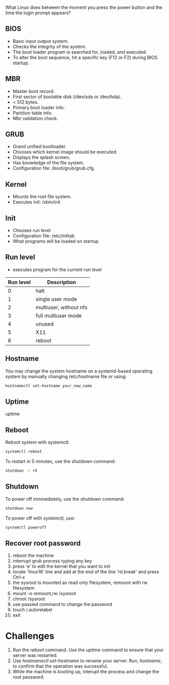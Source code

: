 What Linux does between the moment you press the power button and the time the login prompt appears?

<h2>BIOS</h2>

* Basic input output system.
* Checks the integrity of the system.
* The boot loader program is searched for, loaded, and executed.
* To alter the boot sequence, hit a specific key (F12 or F2) during BIOS startup.

<h2>MBR</h2>

* Master boot record.
* First sector of bootable disk (/dev/sda or /dev/hda).
* < 512 bytes.
* Primary boot loader info.
* Partition table info.
* Mbr validation check. 

<h2>GRUB</h2>

* Grand unified bootloader.
* Chooses which kernel image should be executed.
* Displays the splash screen.
* Has knowledge of the file system.
* Configuration file: /boot/grub/grub.cfg

<h2>Kernel</h2>

* Mounts the root file system.
* Executes init: /sbin/init

<h2>Init</h2>

* Chooses run level
* Configuration file: /etc/inittab
* What programs will be loaded on startup.

<h2>Run level</h2>

* executes program for the current run level

| Run level | Description |
| --- | --- |
| 0 | halt |
| 1 | single user mode |
| 2 | multiuser, without nfs |
| 3 | full multiuser mode |
| 4 | unused |
| 5 | X11 |
| 6 | reboot |

<h2>Hostname</h2>
You may change the system hostname on a systemd-based operating system by manually changing /etc/hostname file or using:

```bash
hostnamectl set-hostname your_new_name
```

<h2>Uptime</h2>
uptime

<h2>Reboot</h2>
Reboot system with systemctl:

```bash
systemctl reboot
```

To restart in 5 minutes, use the <i>shutdown</i> command:

```bash
shutdown -r +5
```

<h2>Shutdown</h2>

To power off inmmediately, use the <i>shutdown</i> command:

```bash
shutdown now
```

To power off with systemctl, use:

```bash
systemctl poweroff
```

<h2>Recover root password</h2>

1. reboot the machine
1. interrupt grub process typing any key
1. press 'e' to edit the kernel that you want to init
1. locate 'linux16' line and add at the end of the line 'rd.break' and press Ctrl-x
1. the sysroot is mounted as read only filesystem, remount with rw filesystem
1. mount -o remount,rw /sysroot
1. chroot /sysroot
1. use passwd command to change the password
1. touch /.autorelabel
1. exit

<h1>Challenges</h1>

1. Run the <i>reboot</i> command. Use the <i>uptime</i> command to ensure that your server was restarted.
2. Use <i>hostnamectl set-hostname</i> to rename your server. Run, <i>hostname</i>, to confirm that the operation was successful.
3. While the machine is booting up, interupt the process and change the root password.
